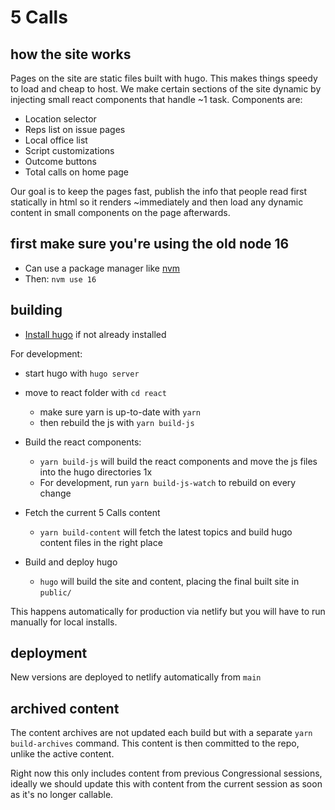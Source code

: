 # 5 Calls

## how the site works

Pages on the site are static files built with hugo. This makes things speedy to load and cheap to host.
We make certain sections of the site dynamic by injecting small react components that handle ~1 task. Components are:
- Location selector
- Reps list on issue pages
- Local office list
- Script customizations
- Outcome buttons
- Total calls on home page

Our goal is to keep the pages fast, publish the info that people read first statically in html so it renders ~immediately and then load any dynamic content in small components on the page afterwards.


## first make sure you're using the old node 16
- Can use a package manager like [nvm](https://github.com/nvm-sh/nvm)
- Then: `nvm use 16`


## building

- [Install hugo](https://gohugo.io/installation/) if not already installed
 
For development:
- start hugo with `hugo server`
- move to react folder with `cd react`
  - make sure yarn is up-to-date with `yarn`
  - then rebuild the js with `yarn build-js`

- Build the react components:
  - `yarn build-js` will build the react components and move the js files into the hugo directories 1x
  - For development, run `yarn build-js-watch` to rebuild on every change
- Fetch the current 5 Calls content
  - `yarn build-content` will fetch the latest topics and build hugo content files in the right place
- Build and deploy hugo
  - `hugo` will build the site and content, placing the final built site in `public/`

This happens automatically for production via netlify but you will have to run manually for local installs.

## deployment

New versions are deployed to netlify automatically from `main`

## archived content

The content archives are not updated each build but with a separate `yarn build-archives` command. This content is then committed to the repo, unlike the active content.

Right now this only includes content from previous Congressional sessions, ideally we should update this with content from the current session as soon as it's no longer callable.
